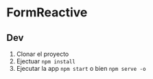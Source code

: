 # FormReactive

## Dev

1. Clonar el proyecto
2. Ejectuar ```npm install```
4. Ejecutar la app ```npm start``` o bien ```npm serve -o```
